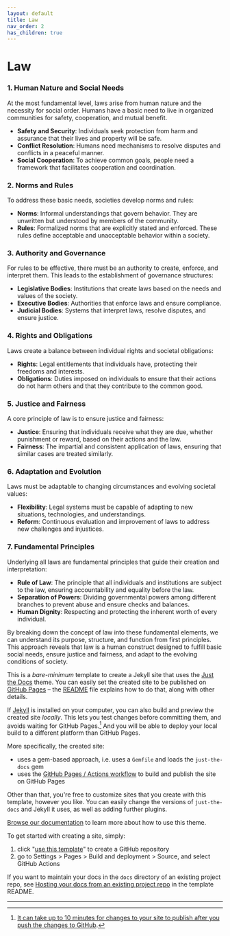 ```yaml
---
layout: default
title: Law
nav_order: 2
has_children: true
---
```

# Law

### 1. **Human Nature and Social Needs**
At the most fundamental level, laws arise from human nature and the necessity for social order. Humans have a basic need to live in organized communities for safety, cooperation, and mutual benefit.

- **Safety and Security**: Individuals seek protection from harm and assurance that their lives and property will be safe.
- **Conflict Resolution**: Humans need mechanisms to resolve disputes and conflicts in a peaceful manner.
- **Social Cooperation**: To achieve common goals, people need a framework that facilitates cooperation and coordination.

### 2. **Norms and Rules**
To address these basic needs, societies develop norms and rules:

- **Norms**: Informal understandings that govern behavior. They are unwritten but understood by members of the community.
- **Rules**: Formalized norms that are explicitly stated and enforced. These rules define acceptable and unacceptable behavior within a society.

### 3. **Authority and Governance**
For rules to be effective, there must be an authority to create, enforce, and interpret them. This leads to the establishment of governance structures:

- **Legislative Bodies**: Institutions that create laws based on the needs and values of the society.
- **Executive Bodies**: Authorities that enforce laws and ensure compliance.
- **Judicial Bodies**: Systems that interpret laws, resolve disputes, and ensure justice.

### 4. **Rights and Obligations**
Laws create a balance between individual rights and societal obligations:

- **Rights**: Legal entitlements that individuals have, protecting their freedoms and interests.
- **Obligations**: Duties imposed on individuals to ensure that their actions do not harm others and that they contribute to the common good.

### 5. **Justice and Fairness**
A core principle of law is to ensure justice and fairness:

- **Justice**: Ensuring that individuals receive what they are due, whether punishment or reward, based on their actions and the law.
- **Fairness**: The impartial and consistent application of laws, ensuring that similar cases are treated similarly.

### 6. **Adaptation and Evolution**
Laws must be adaptable to changing circumstances and evolving societal values:

- **Flexibility**: Legal systems must be capable of adapting to new situations, technologies, and understandings.
- **Reform**: Continuous evaluation and improvement of laws to address new challenges and injustices.

### 7. **Fundamental Principles**
Underlying all laws are fundamental principles that guide their creation and interpretation:

- **Rule of Law**: The principle that all individuals and institutions are subject to the law, ensuring accountability and equality before the law.
- **Separation of Powers**: Dividing governmental powers among different branches to prevent abuse and ensure checks and balances.
- **Human Dignity**: Respecting and protecting the inherent worth of every individual.

By breaking down the concept of law into these fundamental elements, we can understand its purpose, structure, and function from first principles. This approach reveals that law is a human construct designed to fulfill basic social needs, ensure justice and fairness, and adapt to the evolving conditions of society.

This is a *bare-minimum* template to create a Jekyll site that uses the [Just the Docs] theme. You can easily set the created site to be published on [GitHub Pages] – the [README] file explains how to do that, along with other details.

If [Jekyll] is installed on your computer, you can also build and preview the created site *locally*. This lets you test changes before committing them, and avoids waiting for GitHub Pages.[^1] And you will be able to deploy your local build to a different platform than GitHub Pages.

More specifically, the created site:

- uses a gem-based approach, i.e. uses a `Gemfile` and loads the `just-the-docs` gem
- uses the [GitHub Pages / Actions workflow] to build and publish the site on GitHub Pages

Other than that, you're free to customize sites that you create with this template, however you like. You can easily change the versions of `just-the-docs` and Jekyll it uses, as well as adding further plugins.

[Browse our documentation][Just the Docs] to learn more about how to use this theme.

To get started with creating a site, simply:

1. click "[use this template]" to create a GitHub repository
2. go to Settings > Pages > Build and deployment > Source, and select GitHub Actions

If you want to maintain your docs in the `docs` directory of an existing project repo, see [Hosting your docs from an existing project repo](https://github.com/just-the-docs/just-the-docs-template/blob/main/README.md#hosting-your-docs-from-an-existing-project-repo) in the template README.

----

[^1]: [It can take up to 10 minutes for changes to your site to publish after you push the changes to GitHub](https://docs.github.com/en/pages/setting-up-a-github-pages-site-with-jekyll/creating-a-github-pages-site-with-jekyll#creating-your-site).

[Just the Docs]: https://just-the-docs.github.io/just-the-docs/
[GitHub Pages]: https://docs.github.com/en/pages
[README]: https://github.com/just-the-docs/just-the-docs-template/blob/main/README.md
[Jekyll]: https://jekyllrb.com
[GitHub Pages / Actions workflow]: https://github.blog/changelog/2022-07-27-github-pages-custom-github-actions-workflows-beta/
[use this template]: https://github.com/just-the-docs/just-the-docs-template/generate
